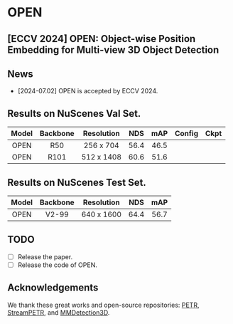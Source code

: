 # OPEN
## [ECCV 2024] OPEN: Object-wise Position Embedding for Multi-view 3D Object Detection

## News
- [2024-07.02] OPEN is accepted by ECCV 2024.

## Results on NuScenes Val Set.
| Model | Backbone | Resolution | NDS  | mAP  | Config | Ckpt |
|:-----:|:--------:|:----------:|:----:|:----:|:------:|:----:|
| OPEN  |   R50    | 256 x 704  | 56.4 | 46.5 |       |      |
| OPEN  |   R101   | 512 x 1408 | 60.6 | 51.6 |       |      |

## Results on NuScenes Test Set.
| Model | Backbone | Resolution | NDS  | mAP  |
|:-----:|:--------:|:----------:|:----:|:----:|
| OPEN  |  V2-99   | 640 x 1600 | 64.4 | 56.7 |

## TODO
- [ ] Release the paper.
- [ ] Release the code of OPEN.

## Acknowledgements
We thank these great works and open-source repositories:
[PETR](https://github.com/megvii-research/PETR), [StreamPETR](https://github.com/exiawsh/StreamPETR), and [MMDetection3D](https://github.com/open-mmlab/mmdetection3d).
